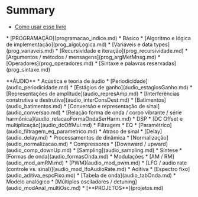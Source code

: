 # Summary

* [Como usar esse livro](README.md)
<p>
* [PROGRAMAÇÃO](programacao_indice.md)
 * Básico
       * [Algoritmo e lógica de implementação](prog_algoLogica.md)
       * [Variáveis e data types](prog_variaveis.md)
       * [Recursividade e iteração](prog_recursividade.md)
       * [Argumentos / métodos / mensagens](prog_argMetMnsg.md)
       * [Operadores](prog_operadores.md)
       * [Sintaxe e palavras reservadas](prog_sintaxe.md)
<p>
**ÁUDIO**
 * Acústica e teoria de áudio
       * [Periodicidade](audio_periodicidade.md)
       * [Estágios de ganho](audio_estagiosGanho.md)
       * [Representações de amplitude](audio_represAmp.md)
       * [Interferências construtiva e destrutiva](audio_interConsDest.md)
       * [Batimentos](audio_batimentos.md)
       * [Conversão e representação de sinal](audio_conversao.md)
       * [Relação forma de onda / corpo vibrante / série harmônica](audio_relacaoFormaOndaSerHarm.md)
   * DSP
       * [DC Offset e multiplicação](audio_dcOffMul.md)
       * Filtragem
           * EQ
               * [Paramétrico](audio_filtragem_eq_parametrico.md)
       * Atraso de sinal
           * [Delay](audio_delay.md)
       * Processamentos de dinâmica
           * [Normalização](audio_normalizacao.md)
           * Compressores
               * [Downward / upward](audio_comp_downUp.md)
       * [Sampling](audio_sampling.md)
   * Síntese
       * [Formas de onda](audio_formasOnda.md)
       * Modulações
           * [AM / RM](audio_mod_amRM.md)
           * [PWM](audio_mod_pwm.md)
           * [LFO / audio rate (controle vs. sinal)](audio_mod_lfoAudioRate.md)
       * Aditiva
           * [Espectro fixo](audio_aditiva_espcFixo.md)
       * [Tabela de onda](audio_tabOnda.md)
       * Modelo analógico
           * [Múltiplos osciladores / detuning](audio_modAnal_multiOsc.md)
* [**PROJETOS**](projetos.md)

